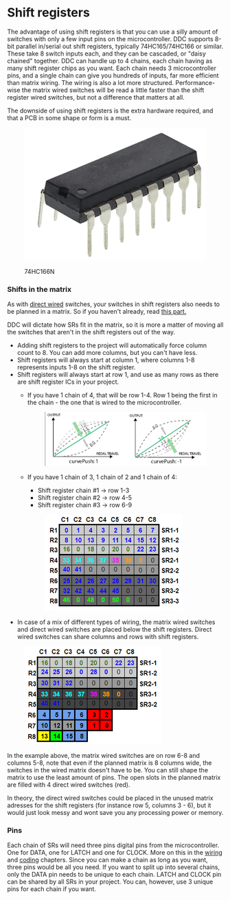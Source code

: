 # Shift registers

The advantage of using shift registers is that you can use a silly amount of switches with only a few input pins on the microcontroller. DDC supports 8-bit parallel in/serial out shift registers, typically 74HC165/74HC166 or similar. These take 8 switch inputs each, and they can be cascaded, or "daisy chained" together. DDC can handle up to 4 chains, each chain having as many shift register chips as you want. Each chain needs 3 microcontroller pins, and a single chain can give you hundreds of inputs, far more efficient than matrix wiring. The wiring is also a lot more structured. Performance-wise the matrix wired switches will be read a little faster than the shift register wired switches, but not a difference that matters at all.&#x20;

The downside of using shift registers is the extra hardware required, and that a PCB in some shape or form is a must.&#x20;

<figure><img src="../.gitbook/assets/image (29).png" alt=""><figcaption><p>74HC166N</p></figcaption></figure>

### Shifts in the matrix

As with [direct wired](non-matrix-switches.md) switches, your switches in shift registers also needs to be planned in a matrix. So if you haven't already, read [this part. ](matrix.md)

DDC will dictate how SRs fit in the matrix, so it is more a matter of moving all the switches that aren't in the shift registers out of the way.&#x20;

* Adding shift registers to the project will automatically force column count to 8. You can add more columns, but you can't have less.&#x20;
* Shift registers will always start at column 1, where columns 1-8 represents inputs 1-8 on the shift register.
* Shift registers will always start at row 1, and use as many rows as there are shift register ICs in your project.&#x20;
  *   If you have 1 chain of 4, that will be row 1-4. Row 1 being the first in the chain - the one that is wired to the microcontroller.&#x20;

      <figure><img src="../.gitbook/assets/image (13).png" alt=""><figcaption></figcaption></figure>
  *   If you have 1 chain of 3, 1 chain of 2 and 1 chain of 4:

      * Shift register chain #1 -> row 1-3
      * Shift register chain #2 -> row 4-5
      * Shift register chain #3 -> row 6-9



      <figure><img src="../.gitbook/assets/image (35).png" alt=""><figcaption></figcaption></figure>
* In case of a mix of different types of wiring, the matrix wired switches and direct wired switches are placed below the shift registers. Direct wired switches can share columns and rows with shift registers.&#x20;

<figure><img src="../.gitbook/assets/image (2) (4).png" alt=""><figcaption></figcaption></figure>

In the example above, the matrix wired switches are on row 6-8 and columns 5-8, note that even if the planned matrix is 8 columns wide, the switches in the wired matrix doesn't have to be. You can still shape the matrix to use the least amount of pins. The open slots in the planned matrix are filled with 4 direct wired switches (red).&#x20;

In theory, the direct wired switches could be placed in the unused matrix adresses for the shift registers (for instance row 5, columns 3 - 6), but it would just look messy and wont save you any processing power or memory.&#x20;

### Pins

Each chain of SRs will need three pins digital pins from the microcontroller. One for DATA, one for LATCH and one for CLOCK. More on this in the [wiring](../2.-wiring/shift-registers.md) and [coding](../3.-coding/shift-registers.md) chapters. Since you can make a chain as long as you want, three pins would be all you need. If you want to split up into several chains, only the DATA pin needs to be unique to each chain. LATCH and CLOCK pin can be shared by all SRs in your project. You can, however, use 3 unique pins for each chain if you want. &#x20;
